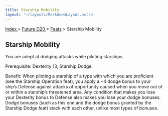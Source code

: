 ```yaml
---
title: Starship Mobility
layout: '~/layouts/MarkdownLayout.astro'
---
```


[ Index ](/) > [ Future D20 ](/future.d20.srd) > [Feats](/future.d20.srd/feats) > Starship Mobility

## Starship Mobility

You are adept at dodging attacks while piloting starships.

Prerequisite: Dexterity 13, Starship Dodge.

Benefit: When piloting a starship of a type with which you are proficient (see
the Starship Operation feat), you apply a +4 dodge bonus to your ship’s
Defense against attacks of opportunity caused when you move out of or within a
starship’s threatened area. Any condition that makes you lose your Dexterity
bonus to Defense also makes you lose your dodge bonuses. Dodge bonuses (such
as this one and the dodge bonus granted by the Starship Dodge feat) stack with
each other, unlike most types of bonuses.

